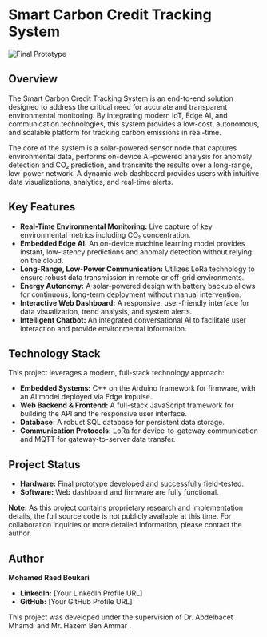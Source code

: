 # Smart Carbon Credit Tracking System

![Final Prototype](images/prototype.jpg) <!-- **Action:** Add a good photo of your prototype to an 'images' folder in your repo -->


## Overview

The Smart Carbon Credit Tracking System is an end-to-end solution designed to address the critical need for accurate and transparent environmental monitoring. By integrating modern IoT, Edge AI, and communication technologies, this system provides a low-cost, autonomous, and scalable platform for tracking carbon emissions in real-time.

The core of the system is a solar-powered sensor node that captures environmental data, performs on-device AI-powered analysis for anomaly detection and CO₂ prediction, and transmits the results over a long-range, low-power network. A dynamic web dashboard provides users with intuitive data visualizations, analytics, and real-time alerts.

## Key Features

-   **Real-Time Environmental Monitoring:** Live capture of key environmental metrics including CO₂ concentration.
-   **Embedded Edge AI:** An on-device machine learning model provides instant, low-latency predictions and anomaly detection without relying on the cloud.
-   **Long-Range, Low-Power Communication:** Utilizes LoRa technology to ensure robust data transmission in remote or off-grid environments.
-   **Energy Autonomy:** A solar-powered design with battery backup allows for continuous, long-term deployment without manual intervention.
-   **Interactive Web Dashboard:** A responsive, user-friendly interface for data visualization, trend analysis, and system alerts.
-   **Intelligent Chatbot:** An integrated conversational AI to facilitate user interaction and provide environmental information.

## Technology Stack

This project leverages a modern, full-stack technology approach:

-   **Embedded Systems:** C++ on the Arduino framework for firmware, with an AI model deployed via Edge Impulse.
-   **Web Backend & Frontend:** A full-stack JavaScript framework for building the API and the responsive user interface.
-   **Database:** A robust SQL database for persistent data storage.
-   **Communication Protocols:** LoRa for device-to-gateway communication and MQTT for gateway-to-server data transfer.

## Project Status

-   **Hardware:** Final prototype developed and successfully field-tested.
-   **Software:** Web dashboard and firmware are fully functional.


**Note:** As this project contains proprietary research and implementation details, the full source code is not publicly available at this time. For collaboration inquiries or more detailed information, please contact the author.

## Author

**Mohamed Raed Boukari**

-   **LinkedIn:** [Your LinkedIn Profile URL]
-   **GitHub:** [Your GitHub Profile URL]

This project was developed under the supervision of Dr. Abdelbacet Mhamdi  and Mr. Hazem Ben Ammar .

